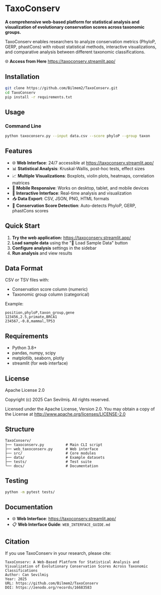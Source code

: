 # TaxoConserv

**A comprehensive web-based platform for statistical analysis and visualization of evolutionary conservation scores across taxonomic groups.**

TaxoConserv enables researchers to analyze conservation metrics (PhyloP, GERP, phastCons) with robust statistical methods, interactive visualizations, and comparative analysis between different taxonomic classifications.

🌐 **Access from Here** https://taxoconserv.streamlit.app/

## Installation

```bash
git clone https://github.com/Bilmem2/TaxoConserv.git
cd TaxoConserv
pip install -r requirements.txt
```

## Usage

### Command Line
```bash
python taxoconserv.py --input data.csv --score phyloP --group taxon
```

## Features

- 🌐 **Web Interface**: 24/7 accessible at https://taxoconserv.streamlit.app/
- 📊 **Statistical Analysis**: Kruskal-Wallis, post-hoc tests, effect sizes
- 📈 **Multiple Visualizations**: Boxplots, violin plots, heatmaps, correlation matrices
- 📱 **Mobile Responsive**: Works on desktop, tablet, and mobile devices
- 🔄 **Interactive Interface**: Real-time analysis and visualization
- 📥 **Data Export**: CSV, JSON, PNG, HTML formats
- 🧬 **Conservation Score Detection**: Auto-detects PhyloP, GERP, phastCons scores

## Quick Start

1. **Try the web application:** https://taxoconserv.streamlit.app/
2. **Load sample data** using the "🧪 Load Sample Data" button
3. **Configure analysis** settings in the sidebar
4. **Run analysis** and view results

## Data Format

CSV or TSV files with:
- Conservation score column (numeric)
- Taxonomic group column (categorical)

Example:
```csv
position,phyloP,taxon_group,gene
123456,2.5,primate,BRCA1
234567,-0.8,mammal,TP53
```

## Requirements

- Python 3.8+
- pandas, numpy, scipy
- matplotlib, seaborn, plotly
- streamlit (for web interface)

## License

Apache License 2.0

Copyright (c) 2025 Can Sevilmiş. All rights reserved.

Licensed under the Apache License, Version 2.0. You may obtain a copy of the License at http://www.apache.org/licenses/LICENSE-2.0

## Structure

```
TaxoConserv/
├── taxoconserv.py          # Main CLI script
├── web_taxoconserv.py      # Web interface
├── src/                    # Core modules
├── data/                   # Example datasets
├── tests/                  # Test suite
└── docs/                   # Documentation
```

## Testing

```bash
python -m pytest tests/
```

## Documentation

- 🌐 **Web Interface**: https://taxoconserv.streamlit.app/
- 📋 **Web Interface Guide**: `WEB_INTERFACE_GUIDE.md`

## Citation

If you use TaxoConserv in your research, please cite:

```
TaxoConserv: A Web-Based Platform for Statistical Analysis and Visualization of Evolutionary Conservation Scores Across Taxonomic Classifications
Author: Can Sevilmiş
Year: 2025
URL: https://github.com/Bilmem2/TaxoConserv
DOI: https://zenodo.org/records/16683583
```

